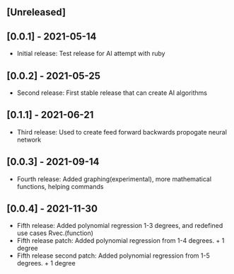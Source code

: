 ## [Unreleased]

## [0.0.1] - 2021-05-14
- Initial release:
Test release for AI attempt with ruby
## [0.0.2] - 2021-05-25
- Second release:
First stable release that can create AI algorithms
## [0.1.1] - 2021-06-21
- Third release:
Used to create feed forward backwards propogate neural network
## [0.0.3] - 2021-09-14
- Fourth release:
Added graphing(experimental), more mathematical functions, helping commands
## [0.0.4] - 2021-11-30
- Fifth release:
Added polynomial regression 1-3 degrees, and redefined use cases Rvec.(function)
- Fifth release patch:
Added polynomial regression from 1-4 degrees. + 1 degree
- Fifth release second patch:
Added polynomial regression from 1-5 degrees. + 1 degree
